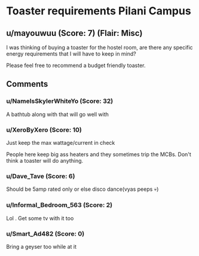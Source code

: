 # Toaster requirements Pilani Campus
## u/mayouwuu (Score: 7) (Flair: Misc)
I was thinking of buying a toaster for the hostel room, are there any specific energy requirements that I will have to keep in mind?

Please feel free to recommend a budget friendly toaster.


## Comments

### u/NameIsSkylerWhiteYo (Score: 32)
A bathtub along with that will go well with


### u/XeroByXero (Score: 10)
Just keep the max wattage/current in check

People here keep big ass heaters and they sometimes trip the MCBs. Don't think a toaster will do anything.


### u/Dave_Tave (Score: 6)
Should be 5amp rated only or else disco dance(vyas peeps 💀)


### u/Informal_Bedroom_563 (Score: 2)
Lol . Get some tv with it too


### u/Smart_Ad482 (Score: 0)
Bring a geyser too while at it




